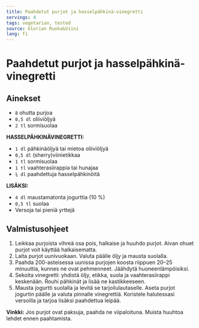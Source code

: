 ```yaml
---
title: Paahdetut purjot ja hasselpähkinä-vinegretti
servings: 4
tags: vegetarian, tested
source: Glorian Ruoka&Viini
lang: fi
---
```


# Paahdetut purjot ja hasselpähkinä-vinegretti

## Ainekset

- `8` ohutta purjoa
- `0,5 dl` oliiviöljyä
- `2 tl` sormisuolaa

**HASSELPÄHKINÄVINEGRETTI:**

- `1 dl` pähkinäöljyä tai mietoa oliiviöljyä
- `0,5 dl` (sherry)viinietikkaa
- `1 tl` sormisuolaa
- `1 tl` vaahterasiirappia tai hunajaa
- `¾ dl` paahdettuja hasselpähkinöitä

**LISÄKSI:**

- `4 dl` maustamatonta jogurttia (10 %)
- `0,5 tl` suolaa
- Versoja tai pieniä yrttejä

## Valmistusohjeet

1. Leikkaa purjoista vihreä osa pois, halkaise ja huuhdo purjot. Aivan ohuet purjot voit käyttää halkaisematta.
1. Laita purjot uunivuokaan. Valuta päälle öljy ja mausta suolalla.
1. Paahda 200-asteisessa uunissa purjojen koosta riippuen 20–25 minuuttia, kunnes ne ovat pehmenneet. Jäähdytä huoneenlämpöisiksi.
1. Sekoita vinegretti: yhdistä öljy, etikka, suola ja vaahterasiirappi keskenään. Rouhi pähkinät ja lisää ne kastikkeeseen.
1. Mausta jogurtti suolalla ja levitä se tarjoilulautaselle. Aseta purjot jogurtin päälle ja valuta pinnalle vinegrettiä. Koristele halutessasi versoilla ja tarjoa lisäksi paahdettua leipää.

**Vinkki:** Jos purjot ovat paksuja, paahda ne viipaloituna. Muista huuhtoa lehdet ennen paahtamista.
